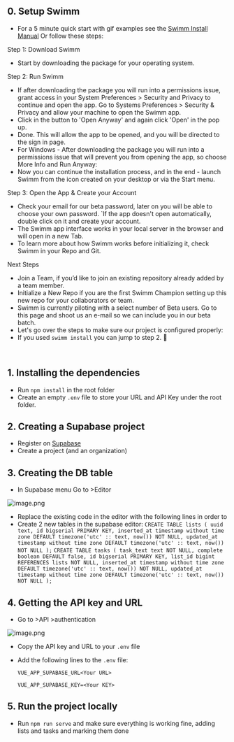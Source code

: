 ## 0. Setup Swimm 
- For a 5 minute quick start with gif examples see the [Swimm Install Manual](https://docs.swimm.io/en/articles/4355463-installation) Or follow these steps:

Step 1: Download Swimm 
- Start by downloading the package for your operating system.

Step 2: Run Swimm 
- If after downloading the package you will run into a permissions issue, grant access in your System Preferences > Security and Privacy to continue and open the app.
Go to Systems Preferences > Security & Privacy and allow your machine to open the Swimm app. 
- Click in the button to 'Open Anyway' and again click 'Open' in the pop up.
- Done. This will allow the app to be opened, and you will be directed to the sign in page.
- For Windows - After downloading the package you will run into a permissions issue that will prevent you from opening the app, so  choose More Info and Run Anyway:
- Now you can continue the installation process, and in the end - launch Swimm from the icon created on your desktop or via the Start menu.

Step 3: Open the App & Create your Account
- Check your email for our beta password, later on you will be able to choose your own password. `If the app doesn't open automatically, double click on it and create your account. 
- The Swimm app interface works in your local server in the browser and will open in a new Tab.
- To learn more about how Swimm works before initializing it, check Swimm in your Repo and Git.

Next Steps
- Join a Team, if you’d like to join an existing repository already added by a team member. 
- Initialize a New Repo if you are the first Swimm Champion setting up this new repo for your collaborators or team.
- Swimm is currently piloting with a select number of Beta users. Go to this page and shoot us an e-mail so we can include you in our beta batch.
- Let's go over the steps to make sure our project is configured properly:
- If you used `swimm install` you can jump to step 2. 🎉

<br>

## 1. Installing the dependencies 

  - Run `npm install` in the root folder
  - Create an empty `.env` file to store your URL and API Key under the root folder.

## 2. Creating a Supabase project
  - Register on [Supabase](https://supabase.io/)
  - Create a project (and an organization)

## 3. Creating the DB table
  - In Supabase menu Go to >Editor

  ![image.png](https://firebasestorage.googleapis.com/v0/b/swimmio-content/o/repositories%2F0jBGcP2zqusX3mGqQgeK%2Fimg%2Fa604a77f-615a-4300-8291-776f4f037928.png?alt=media&token=2e7b32f9-85e9-490e-acd0-0def53a951a2)
  
  - Replace the existing code in the editor with the following lines in order to
  - Create 2 new tables in the supabase editor:
    `
    CREATE TABLE lists (
      uuid text,
      id bigserial PRIMARY KEY,
      inserted_at timestamp without time zone DEFAULT timezone('utc' :: text, now()) NOT NULL,
      updated_at timestamp without time zone DEFAULT timezone('utc' :: text, now()) NOT NULL
    );
    `
    `
    CREATE TABLE tasks (
      task_text text NOT NULL,
      complete boolean DEFAULT false,
      id bigserial PRIMARY KEY,
      list_id bigint REFERENCES lists NOT NULL,
      inserted_at timestamp without time zone DEFAULT timezone('utc' :: text, now()) NOT NULL,
      updated_at timestamp without time zone DEFAULT timezone('utc' :: text, now()) NOT NULL
    );
    `


## 4. Getting the API key and URL
  - Go to >API >authentication

  ![image.png](https://firebasestorage.googleapis.com/v0/b/swimmio-content/o/repositories%2F0jBGcP2zqusX3mGqQgeK%2Fimg%2Fce7d31c2-8148-4587-97b5-79c0305a99f1.png?alt=media&token=84d2b58c-d98a-41d2-bb50-670526f3fab2)

  - Copy the API key and URL to your `.env` file
  - Add the following lines to the `.env` file:
  
    `
    VUE_APP_SUPABASE_URL<Your URL>
    `

    `
    VUE_APP_SUPABASE_KEY=<Your KEY>
    `


## 5. Run the project locally
- Run `npm run serve` and make sure everything is working fine, adding lists and tasks and marking them done
